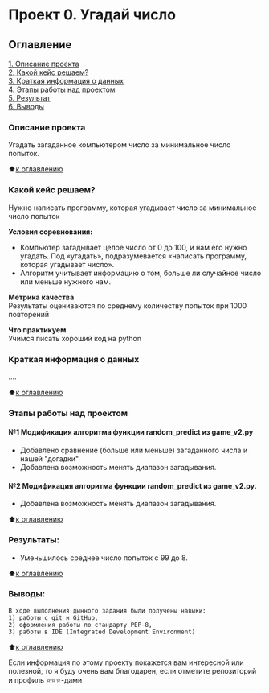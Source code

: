 # Проект 0. Угадай число

## Оглавление  
[1. Описание проекта](.README.md#Описание-проекта)  
[2. Какой кейс решаем?](.README.md#Какой-кейс-решаем)  
[3. Краткая информация о данных](.README.md#Краткая-информация-о-данных)  
[4. Этапы работы над проектом](.README.md#Этапы-работы-над-проектом)  
[5. Результат](.README.md#Результат)    
[6. Выводы](.README.md#Выводы) 

### Описание проекта    
Угадать загаданное компьютером число за минимальное число попыток.

:arrow_up:[к оглавлению](_)


### Какой кейс решаем?    
Нужно написать программу, которая угадывает число за минимальное число попыток

**Условия соревнования:**  
- Компьютер загадывает целое число от 0 до 100, и нам его нужно угадать. Под «угадать», подразумевается «написать программу, которая угадывает число».
- Алгоритм учитывает информацию о том, больше ли случайное число или меньше нужного нам.

**Метрика качества**     
Результаты оцениваются по среднему количеству попыток при 1000 повторений

**Что практикуем**     
Учимся писать хороший код на python


### Краткая информация о данных
....
  
:arrow_up:[к оглавлению](.README.md#Оглавление)


### Этапы работы над проектом  
 #### №1 Модификация алгоритма функции random_predict из game_v2.py 
 * Добавлено сравнение (больше или меньше) загаданного числа и нашей "догадки"
 * Добавлена возможность менять диапазон загадывания.
 #### №2 Модификация алгоритма функции random_predict из game_v2.py.
 * Добавлена возможность менять диапазон загадывания.

:arrow_up:[к оглавлению](.README.md#Оглавление)


### Результаты:  
* Уменьшилось среднее число попыток с 99 до 8.

:arrow_up:[к оглавлению](.README.md#Оглавление)


### Выводы:  
    В ходе выполнения дынного задания были получены навыки:
    1) работы с git и GitHub,
    2) оформления работы по стандарту PEP-8,
    3) работы в IDE (Integrated Development Environment)

:arrow_up:[к оглавлению](.README.md#Оглавление)


Если информация по этому проекту покажется вам интересной или полезной, то я буду очень вам благодарен, если отметите репозиторий и профиль ⭐️⭐️⭐️-дами